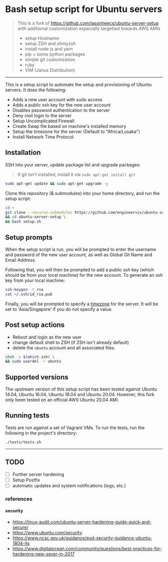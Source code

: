 # Bash setup script for Ubuntu servers

> This is a fork of <https://github.com/jasonheecs/ubuntu-server-setup> with additional customization especially targetted towards AWS AMIs
>
>
> - setup Hostname
> - setup ZSH and ohmyzsh
> - install node js and yarn
> - pip + some python packages
> - simple git customization
> - ruby
> - VIM (Janus Distribution)

----

This is a setup script to automate the setup and provisioning of Ubuntu servers. It does the following:

- Adds a new user account with sudo access
- Adds a public ssh key for the new user account
- Disables password authentication to the server
- Deny root login to the server
- Setup Uncomplicated Firewall
- Create Swap file based on machine's installed memory
- Setup the timezone for the server (Default to "Africa/Lusaka")
- Install Network Time Protocol

## Installation

SSH into your server, update package list and upgrade packages:

> if git isn't installed, install it via `sudo apt-get install git`

```bash
sudo apt-get update && sudo apt-get upgrade -y
```

Clone this repository (& submodules) into your home directory, and run the setup script:

```bash
cd ~
git clone --recurse-submodules https://github.com/engineervix/ubuntu-server-setup.git \
&& cd ubuntu-server-setup \
&& bash setup.sh
```

## Setup prompts

When the setup script is run, you will be prompted to enter the username and password of the new user account, as well as Global Git Name and Email Address.

Following that, you will then be prompted to add a public ssh key (which should be from your local machine) for the new account. To generate an ssh key from your local machine:

```bash
ssh-keygen -t rsa
cat ~/.ssh/id_rsa.pub
```

Finally, you will be prompted to specify a [timezone](https://en.wikipedia.org/wiki/List_of_tz_database_time_zones) for the server. It will be set to 'Asia/Singapore' if you do not specify a value.

## Post setup actions

- Reboot and login as the new user
- change default shell to ZSH (if ZSH isn't already default)
- delete the `ubuntu` account and all associated files.

```sh
chsh -s $(which zsh) \
&& sudo userdel -r ubuntu
```

## Supported versions

The upstream version of this setup script has been tested against Ubuntu 14.04, Ubuntu 16.04, Ubuntu 18.04 and Ubuntu 20.04. However, this fork only been tested on an official AWS Ubuntu 20.04 AMI.

## Running tests

Tests are run against a set of Vagrant VMs. To run the tests, run the following in the project's directory:  

`./tests/tests.sh`

----

## TODO

- [ ] Further server hardening
- [ ] Setup Postfix
- [ ] automatic updates and system notifications (logs, etc.)

### references

#### security

- <https://linux-audit.com/ubuntu-server-hardening-guide-quick-and-secure/>
- <https://www.ubuntu.com/security>
- <https://www.ncsc.gov.uk/guidance/eud-security-guidance-ubuntu-1804-lts>
- <https://www.digitalocean.com/community/questions/best-practices-for-hardening-new-sever-in-2017>
